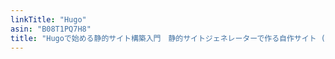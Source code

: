 ```yaml
---
linkTitle: "Hugo"
asin: "B08T1PQ7H8"
title: "Hugoで始める静的サイト構築入門　静的サイトジェネレーターで作る自作サイト (技術の泉シリーズ（NextPublishing）)"
---
```



